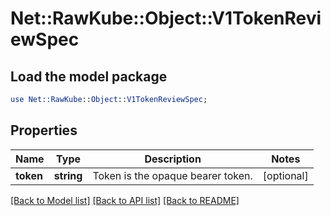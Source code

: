 # Net::RawKube::Object::V1TokenReviewSpec

## Load the model package
```perl
use Net::RawKube::Object::V1TokenReviewSpec;
```

## Properties
Name | Type | Description | Notes
------------ | ------------- | ------------- | -------------
**token** | **string** | Token is the opaque bearer token. | [optional] 

[[Back to Model list]](../README.md#documentation-for-models) [[Back to API list]](../README.md#documentation-for-api-endpoints) [[Back to README]](../README.md)


